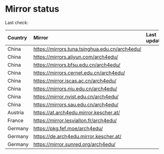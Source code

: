 <script src="./time.js"></script>
# Mirror status
Last check: <script type="text/javascript">localize(1737523255.1836007);</script>

|Country|Mirror|Last update|
|:------|:-----|:----------|
|China|https://mirrors.tuna.tsinghua.edu.cn/arch4edu/|<script type="text/javascript">localize(1737484774);</script>|
|China|https://mirrors.aliyun.com/arch4edu/|<script type="text/javascript">localize(1737484774);</script>|
|China|https://mirrors.bfsu.edu.cn/arch4edu/|<script type="text/javascript">localize(1737484774);</script>|
|China|https://mirrors.cernet.edu.cn/arch4edu/|<script type="text/javascript">localize(1737484774);</script>|
|China|https://mirror.iscas.ac.cn/arch4edu/|<script type="text/javascript">localize(1737484774);</script>|
|China|https://mirrors.nju.edu.cn/arch4edu/|<script type="text/javascript">localize(1737441800);</script>|
|China|https://mirror.nyist.edu.cn/arch4edu/|<script type="text/javascript">localize(1737484774);</script>|
|China|https://mirrors.sau.edu.cn/arch4edu/|<script type="text/javascript">localize(1731653531);</script>|
|Austria|https://at.arch4edu.mirror.kescher.at/|<script type="text/javascript">localize(1737484774);</script>|
|France|https://mirror.lesviallon.fr/arch4edu/|<script type="text/javascript">localize(1737484774);</script>|
|Germany|https://pkg.fef.moe/arch4edu/|<script type="text/javascript">localize(1737484774);</script>|
|Germany|https://de.arch4edu.mirror.kescher.at/|<script type="text/javascript">localize(1737484774);</script>|
|Germany|https://mirror.sunred.org/arch4edu/|<script type="text/javascript">localize(1737484774);</script>|

<script src="./tablefilter/tablefilter.js"></script>
<script src="./table.js"></script>